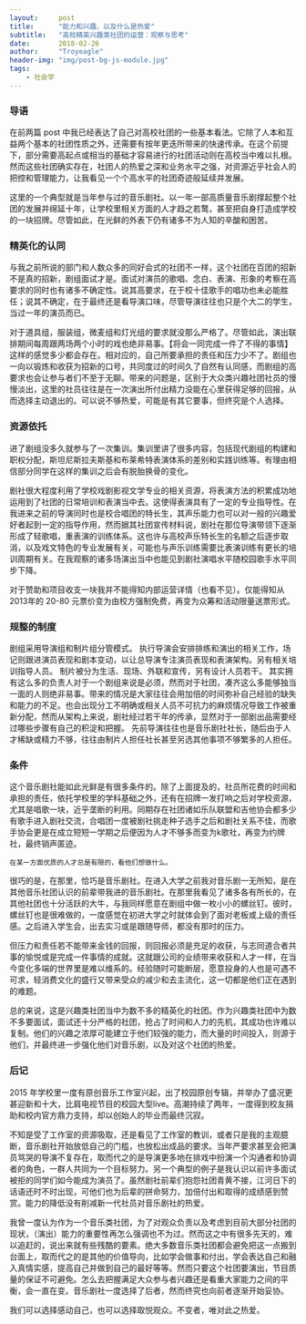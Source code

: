 ```yaml
---
layout:     post
title:      "能力和兴趣，以及什么是热爱"
subtitle:   "高校精英兴趣类社团的运营：观察与思考"
date:       2018-02-26
author:     "Troyeagle"
header-img: "img/post-bg-js-module.jpg"
tags:
    - 社会学
---
```

### 导语
在前两篇 post 中我已经表达了自己对高校社团的一些基本看法。它除了人本和互益两个基本的社团性质之外，还需要有按年更迭所带来的快速传承。在这个前提下，部分需要高起点或相当的基础才容易进行的社团活动则在高校当中难以扎根。然而这些社团确实存在，社团人的热爱之深和业务水平之强，对资源近乎社会人的把控和管理能力，让我看见一个个高水平的社团奇迹般延续并发展。

这里的一个典型就是当年参与过的音乐剧社。以一年一部高质量音乐剧撑起整个社团的发展并绵延十年，让学校里相关方面的人才趋之若鹜，甚至把自身打造成学校的一块招牌。尽管如此，在光鲜的外表下仍有诸多不为人知的辛酸和困苦。

### 精英化的认同

与我之前所说的部门和人数众多的同好会式的社团不一样，这个社团在百团的招新不是真的招新，剧组面试才是。面试对演员的歌唱、念白、表演、形象的考察在高要求的同时也有诸多不确定性。说其高要求，在于校十佳歌手的唱功也未必能胜任；说其不确定，在于最终还是看导演口味，尽管导演往往也只是个大二的学生，当过一年的演员而已。

对于道具组，服装组，微麦组和灯光组的要求就没那么严格了。尽管如此，演出联排期间每周跟两场两个小时的戏也绝非易事。【将会一同完成一件了不得的事情】这样的感觉多少都会存在。相对应的，自己所要承担的责任和压力少不了。剧组也一向以锻炼和收获为招新的口号，共同度过的时间久了自然有认同感，而剧组的高要求也会让参与者们不至于无聊。带来的问题是，区别于大众类兴趣社团社员的慢慢淡出，这里的社员往往是在一次演出所付出精力没能在心里获得足够的回报，从而选择主动退出的。可以说不够热爱，可能是有其它要事，但终究是个人选择。

### 资源依托

进了剧组没多久就参与了一次集训。集训里讲了很多内容，包括现代剧组的构建和职权分配，斯坦尼斯拉夫斯基和布莱希特表演体系的差别和实践训练等。有理由相信部分同学在这样的集训之后会有脱胎换骨的变化。

剧社很大程度利用了学校戏剧影视文学专业的相关资源，将表演方法的积累成功地运用到了社团的日常培训和表演当中去。这使得表演具有了一定的专业指导性。在我进来之前的导演同时也是校合唱团的特长生，其声乐能力也可以对一般的兴趣爱好者起到一定的指导作用，然而据其社团宣传材料说，剧社在那位导演带领下逐渐形成了轻歌唱，重表演的训练体系。这也许与高校声乐特长生的名额之后逐步取消，以及戏文特色的专业发展有关，可能也与声乐训练需要比表演训练有更长的培训周期有关。在我观察的诸多场演出当中也能见到剧社演唱水平随校园歌手水平同步下降。

对于赞助和项目收支一块我并不能得知内部运营详情（也看不见）。仅能得知从2013年的 20-80 元票价变为由校方强制免费，再变为众筹和活动限量送票形式。

### 规整的制度

剧组采用导演组和制片组分管模式。
执行导演会安排排练和演出的相关工作，场记则跟进演员表现和剧本变动，以让总导演专注演员表现和表演架构。另有相关培训指导人员。
制片被分为生活、现场、外联和宣传，另有设计人员若干。
其实拥有这么多的负责人对于一个剧组来说是必须，然而对于社团，凑齐这么多能够独当一面的人则绝非易事。带来的情况是大家往往会用加倍的时间弥补自己经验的缺失和能力的不足。也会出现分工不明确或相关人员不可抗力的麻烦情况导致工作被重新分配，然而从架构上来说，剧社经过若干年的传承，显然对于一部剧出品需要经过哪些步骤有自己的积淀和把握。
先前导演往往也是音乐剧社社长，随后由于人才稀缺或精力不够，往往由制片人担任社长甚至另选其他事项不够繁多的人担任。

### 条件

这个音乐剧社能如此光鲜是有很多条件的。除了上面提及的，社员所花费的时间和承担的责任，依托学校里的学科基础之外，还有在招牌一发打响之后对学校资源，尤其是唱歌一块，近乎垄断的利用。同期存在社团诸如乐队联盟和吉他协会都多少有歌手进入剧社交流，合唱团一度被剧社挑走种子选手之后和剧社关系不佳，而歌手协会更是在成立短短一学期之后便因为人才不够多而变为k歌社，再变为约牌社，最终销声匿迹。

```在某一方面优质的人才总是有限的，看他们想做什么。```

很巧的是，在那里，恰巧是音乐剧社。在进入大学之前我对音乐剧一无所知，是在其他音乐社团认识的前辈带我进的音乐剧社。在那里我看见了诸多各有所长的，在其他社团也十分活跃的大牛，与我同样愿意在剧组中做一枚小小的螺丝钉。彼时，螺丝钉也是很难做的，一度感觉在初进大学之时就体会到了面对老板或上级的责任感。之后进入学生会，出去实习或是跟随导师，都没有那时的压力。

但压力和责任若不能带来金钱的回报，则回报必须是充足的收获，与志同道合者共事的愉悦或是完成一件事情的成就。这就跟公司的业绩带来收获和人才一样，在当今变化多端的世界里是难以维系的。经验随时可能断层，愿意投身的人也是可遇不可求，轻消费文化的盛行又带来受众的减少和去主流化，这一切都是他们正在遇到的难题。

总的来说，这是兴趣类社团当中为数不多的精英化的社团。作为兴趣类社团中为数不多要面试，面试还十分严格的社团，抢占了时间和人力的先机，其成功也许难以复制。他们的兴趣之浓厚可能建立于他们较强的能力，而大量的时间投入，则源于他们，并最终进一步强化他们对音乐剧，以及对这个社团的热爱。

### 后记

2015 年学校里一度有原创音乐工作室兴起，出了校园原创专辑，并举办了盛况更甚迎新和十大，比肩电视节目的校园大型live。高潮持续了两年，一度得到校友捐助和校内官方鼎力支持，却以创始人的毕业而最终沉寂。

不知是受了工作室的资源吸取，还是看见了工作室的教训，或者只是我的主观臆断，音乐剧社开始放低自己的门槛，也放松出成品的要求。当年严要求甚至会把演员骂哭的导演不复存在，取而代之的是导演更多地在排戏中扮演一个沟通者和协调者的角色，一群人共同为一个目标努力。另一个典型的例子是我认识以前许多面试被拒的同学们如今能成为演员了。虽然剧社前辈们抱怨社团青黄不接，江河日下的话语还时不时出现，可他们也为后辈的拼命努力，加倍付出和取得的成绩感到赞赏。能力的降低没有削减新一代社员对音乐剧社的热爱。

我曾一度认为作为一个音乐类社团，为了对观众负责以及考虑到目前大部分社团的现状，（演出）能力的重要性再怎么强调也不为过。然而这之中有很多先天的，难以追赶的，说出来就有些残酷的要素。绝大多数音乐类社团都会避免把这一点搬到台面上，取而代之的是其他的价值导向，比如学会做事和付出，学会表达自己和融入真情实感，提高自己并做到自己的最好等等。然而只要这个社团要演出，节目质量的保证不可避免。怎么去把握满足大众参与者兴趣还是看重大家能力之间的平衡，会一直在变。音乐剧社一度选择了后者，然而终究也向前者逐渐开始妥协。

我们可以选择感动自己，也可以选择取悦观众。不变者，唯对此之热爱。